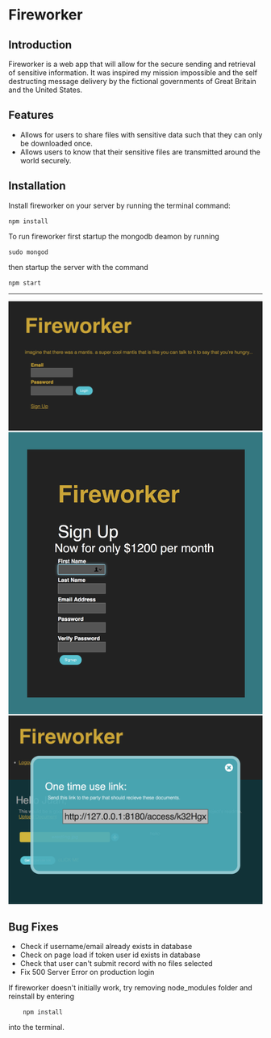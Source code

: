 # Fireworker
## Introduction
Fireworker is a web app that will allow for the secure sending and retrieval of sensitive information. It was inspired my mission impossible and the self destructing message delivery by the fictional governments of Great Britain and the United States.

## Features
* Allows for users to share files with sensitive data such that they can only be downloaded once.
* Allows users to know that their sensitive files are transmitted around the world securely.

## Installation
Install fireworker on your server by running the terminal command:
```
npm install
```

To run fireworker first startup the mongodb deamon by running

``` 
sudo mongod 
``` 

then startup the server with the command 

``` 
npm start 
```

---


![index page](./help_files/fireworkermain.png)
![login page](./help_files/fireworkerlogin.png)
![link token](./help_files/fireworkerlink.png)


## Bug Fixes 
* Check if username/email already exists in database
* Check on page load if token user id exists in database
* Check that user can't submit record with no files selected
* Fix 500 Server Error on production login


If fireworker doesn't initially work, try removing node_modules folder and reinstall by entering

```
    npm install
```
into the terminal.
